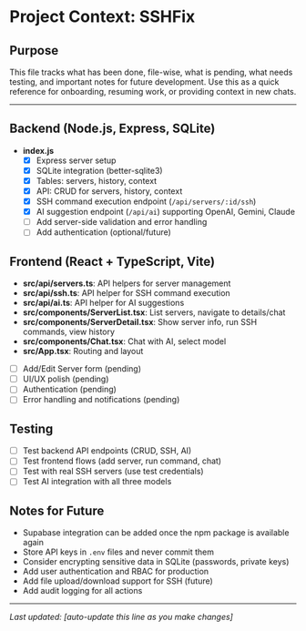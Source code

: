 # Project Context: SSHFix

## Purpose
This file tracks what has been done, file-wise, what is pending, what needs testing, and important notes for future development. Use this as a quick reference for onboarding, resuming work, or providing context in new chats.

---

## Backend (Node.js, Express, SQLite)
- **index.js**
  - [x] Express server setup
  - [x] SQLite integration (better-sqlite3)
  - [x] Tables: servers, history, context
  - [x] API: CRUD for servers, history, context
  - [x] SSH command execution endpoint (`/api/servers/:id/ssh`)
  - [x] AI suggestion endpoint (`/api/ai`) supporting OpenAI, Gemini, Claude
  - [ ] Add server-side validation and error handling
  - [ ] Add authentication (optional/future)

## Frontend (React + TypeScript, Vite)
- **src/api/servers.ts**: API helpers for server management
- **src/api/ssh.ts**: API helper for SSH command execution
- **src/api/ai.ts**: API helper for AI suggestions
- **src/components/ServerList.tsx**: List servers, navigate to details/chat
- **src/components/ServerDetail.tsx**: Show server info, run SSH commands, view history
- **src/components/Chat.tsx**: Chat with AI, select model
- **src/App.tsx**: Routing and layout
- [ ] Add/Edit Server form (pending)
- [ ] UI/UX polish (pending)
- [ ] Authentication (pending)
- [ ] Error handling and notifications (pending)

## Testing
- [ ] Test backend API endpoints (CRUD, SSH, AI)
- [ ] Test frontend flows (add server, run command, chat)
- [ ] Test with real SSH servers (use test credentials)
- [ ] Test AI integration with all three models

## Notes for Future
- Supabase integration can be added once the npm package is available again
- Store API keys in `.env` files and never commit them
- Consider encrypting sensitive data in SQLite (passwords, private keys)
- Add user authentication and RBAC for production
- Add file upload/download support for SSH (future)
- Add audit logging for all actions

---

_Last updated: [auto-update this line as you make changes]_ 